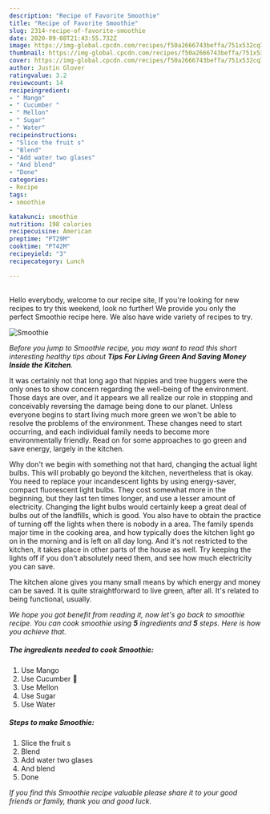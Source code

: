 ```yaml
---
description: "Recipe of Favorite Smoothie"
title: "Recipe of Favorite Smoothie"
slug: 2314-recipe-of-favorite-smoothie
date: 2020-09-08T21:43:55.732Z
image: https://img-global.cpcdn.com/recipes/f50a2666743beffa/751x532cq70/smoothie-recipe-main-photo.jpg
thumbnail: https://img-global.cpcdn.com/recipes/f50a2666743beffa/751x532cq70/smoothie-recipe-main-photo.jpg
cover: https://img-global.cpcdn.com/recipes/f50a2666743beffa/751x532cq70/smoothie-recipe-main-photo.jpg
author: Justin Glover
ratingvalue: 3.2
reviewcount: 14
recipeingredient:
- " Mango"
- " Cucumber "
- " Mellon"
- " Sugar"
- " Water"
recipeinstructions:
- "Slice the fruit s"
- "Blend"
- "Add water two glases"
- "And blend"
- "Done"
categories:
- Recipe
tags:
- smoothie

katakunci: smoothie 
nutrition: 198 calories
recipecuisine: American
preptime: "PT29M"
cooktime: "PT42M"
recipeyield: "3"
recipecategory: Lunch

---
```

<br>
Hello everybody, welcome to our recipe site, If you're looking for new recipes to try this weekend, look no further! We provide you only the perfect Smoothie recipe here. We also have wide variety of recipes to try.
<br>


![Smoothie](https://img-global.cpcdn.com/recipes/f50a2666743beffa/751x532cq70/smoothie-recipe-main-photo.jpg)

<i>Before you jump to Smoothie recipe, you may want to read this short interesting healthy tips about 
<strong>Tips For Living Green And Saving Money Inside the Kitchen</strong>.</i>
</br>

It was certainly not that long ago that hippies and tree huggers were the only ones to show concern regarding the well-being of the environment. Those days are over, and it appears we all realize our role in stopping and conceivably reversing the damage being done to our planet. Unless everyone begins to start living much more green we won't be able to resolve the problems of the environment. These changes need to start occurring, and each individual family needs to become more environmentally friendly. Read on for some approaches to go green and save energy, largely in the kitchen.

Why don't we begin with something not that hard, changing the actual light bulbs. This will probably go beyond the kitchen, nevertheless that is okay. You need to replace your incandescent lights by using energy-saver, compact fluorescent light bulbs. They cost somewhat more in the beginning, but they last ten times longer, and use a lesser amount of electricity. Changing the light bulbs would certainly keep a great deal of bulbs out of the landfills, which is good. You also have to obtain the practice of turning off the lights when there is nobody in a area. The family spends major time in the cooking area, and how typically does the kitchen light go on in the morning and is left on all day long. And it's not restricted to the kitchen, it takes place in other parts of the house as well. Try keeping the lights off if you don't absolutely need them, and see how much electricity you can save.

The kitchen alone gives you many small means by which energy and money can be saved. It is quite straightforward to live green, after all. It's related to being functional, usually.


<i>We hope you got benefit from reading it, now let's go back to smoothie recipe. You can cook smoothie using <strong>5</strong> ingredients and <strong>5</strong> steps. Here is how you achieve that.
</i>

##### The ingredients needed to cook Smoothie:

1. Use  Mango
1. Use  Cucumber 🥒
1. Use  Mellon
1. Use  Sugar
1. Use  Water


##### Steps to make Smoothie:

1. Slice the fruit s
1. Blend
1. Add water two glases
1. And blend
1. Done


<i>If you find this Smoothie recipe valuable please share it to your good friends or family, thank you and good luck.</i>
